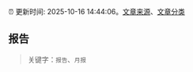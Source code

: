 :alarm_clock: 更新时间: 2025-10-16 14:44:06。[文章来源](/README.md)、[文章分类](/TAGS.md)

## 报告


> 关键字：`报告`、`月报`



